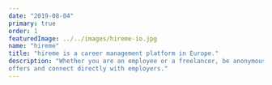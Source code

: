 ```yaml
---
date: "2019-08-04"
primary: true
order: 1
featuredImage: ../../images/hireme-io.jpg
name: "hireme"
title: "hireme is a career management platform in Europe."
description: "Whether you are an employee or a freelancer, be anonymously matched to live job
offers and connect directly with employers."
---
```

